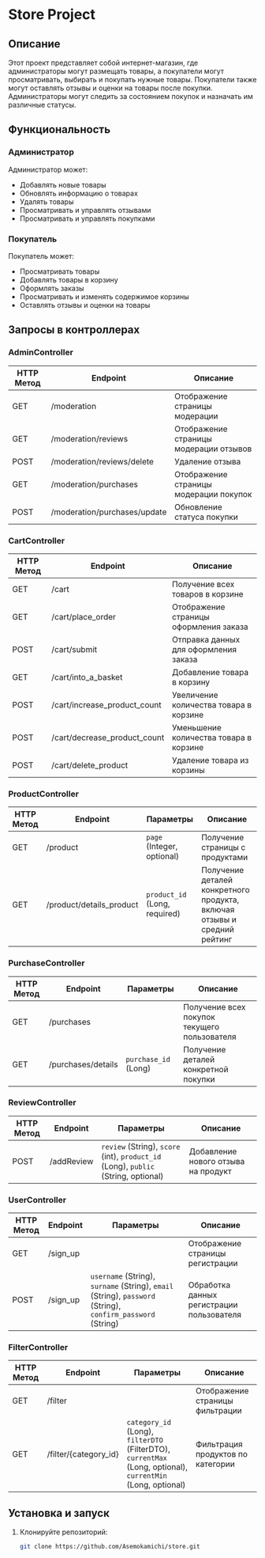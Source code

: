 # Store Project

## Описание

Этот проект представляет собой интернет-магазин, где администраторы могут размещать товары, а покупатели могут
просматривать, выбирать и покупать нужные товары. Покупатели также могут оставлять отзывы и оценки на товары после
покупки. Администраторы могут следить за состоянием покупок и назначать им различные статусы.

## Функциональность

### Администратор

Администратор может:

- Добавлять новые товары
- Обновлять информацию о товарах
- Удалять товары
- Просматривать и управлять отзывами
- Просматривать и управлять покупками

### Покупатель

Покупатель может:

- Просматривать товары
- Добавлять товары в корзину
- Оформлять заказы
- Просматривать и изменять содержимое корзины
- Оставлять отзывы и оценки на товары

## Запросы в контроллерах

### AdminController

| HTTP Метод | Endpoint                     | Описание                               |
|------------|------------------------------|----------------------------------------|
| GET        | /moderation                  | Отображение страницы модерации         |
| GET        | /moderation/reviews          | Отображение страницы модерации отзывов |
| POST       | /moderation/reviews/delete   | Удаление отзыва                        |
| GET        | /moderation/purchases        | Отображение страницы модерации покупок |
| POST       | /moderation/purchases/update | Обновление статуса покупки             |

### CartController

| HTTP Метод | Endpoint                     | Описание                               |
|------------|------------------------------|----------------------------------------|
| GET        | /cart                        | Получение всех товаров в корзине       |
| GET        | /cart/place_order            | Отображение страницы оформления заказа |
| POST       | /cart/submit                 | Отправка данных для оформления заказа  |
| GET        | /cart/into_a_basket          | Добавление товара в корзину            |
| POST       | /cart/increase_product_count | Увеличение количества товара в корзине |
| POST       | /cart/decrease_product_count | Уменьшение количества товара в корзине |
| POST       | /cart/delete_product         | Удаление товара из корзины             |

### ProductController

| HTTP Метод | Endpoint                 | Параметры                     | Описание                                                                 |
|------------|--------------------------|-------------------------------|--------------------------------------------------------------------------|
| GET        | /product                 | `page` (Integer, optional)    | Получение страницы с продуктами                                          |
| GET        | /product/details_product | `product_id` (Long, required) | Получение деталей конкретного продукта, включая отзывы и средний рейтинг |

### PurchaseController

| HTTP Метод | Endpoint           | Параметры            | Описание                                     |
|------------|--------------------|----------------------|----------------------------------------------|
| GET        | /purchases         |                      | Получение всех покупок текущего пользователя |
| GET        | /purchases/details | `purchase_id` (Long) | Получение деталей конкретной покупки         |

### ReviewController

| HTTP Метод | Endpoint   | Параметры                                                                          | Описание                            |
|------------|------------|------------------------------------------------------------------------------------|-------------------------------------|
| POST       | /addReview | `review` (String), `score` (int), `product_id` (Long), `public` (String, optional) | Добавление нового отзыва на продукт |

### UserController

| HTTP Метод | Endpoint | Параметры                                                                                                   | Описание                                  |
|------------|----------|-------------------------------------------------------------------------------------------------------------|-------------------------------------------|
| GET        | /sign_up |                                                                                                             | Отображение страницы регистрации          |
| POST       | /sign_up | `username` (String), `surname` (String), `email` (String), `password` (String), `confirm_password` (String) | Обработка данных регистрации пользователя |

### FilterController

| HTTP Метод | Endpoint              | Параметры                                                                                                   | Описание                          |
|------------|-----------------------|-------------------------------------------------------------------------------------------------------------|-----------------------------------|
| GET        | /filter               |                                                                                                             | Отображение страницы фильтрации   |
| GET        | /filter/{category_id} | `category_id` (Long), `filterDTO` (FilterDTO), `currentMax` (Long, optional), `currentMin` (Long, optional) | Фильтрация продуктов по категории |

## Установка и запуск

1. Клонируйте репозиторий:
   ```bash
   git clone https://github.com/Asemokamichi/store.git
